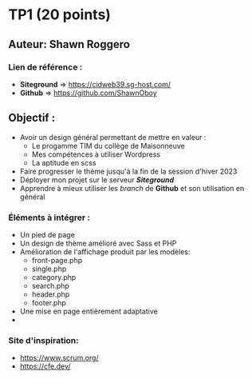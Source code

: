 # TP1 (20 points)

## Auteur: Shawn Roggero

### Lien de référence :
  - **Siteground** => https://cidweb39.sg-host.com/
  - **Github** => https://github.com/ShawnOboy

## Objectif :

- Avoir un design général permettant de mettre en valeur :
  - Le progamme TIM du collège de Maisonneuve
  - Mes compétences à utiliser Wordpress
  - La aptitude en scss
- Faire progresser le thème jusqu'à la fin de la session d'hiver 2023
- Déployer mon projet sur le serveur **_Siteground_**
- Apprendre à mieux utiliser les _branch_ de **Github** et son utilisation en général

### Éléments à intégrer :

- Un pied de page
- Un design de thème amélioré avec Sass et PHP
- Amélioration de l'affichage produit par les modèles:
  - front-page.php
  - single.php
  - category.php
  - search.php
  - header.php
  - footer.php
- Une mise en page entièrement adaptative
- 
### Site d'inspiration:

  - https://www.scrum.org/
  - https://cfe.dev/
